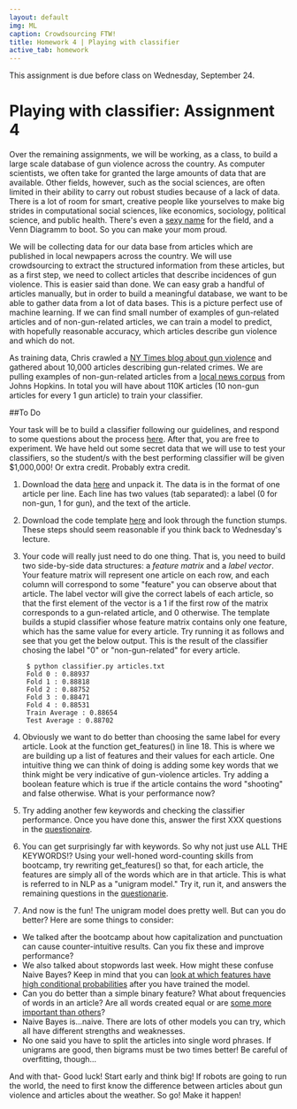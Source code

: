 ```yaml
---
layout: default
img: ML
caption: Crowdsourcing FTW!
title: Homework 4 | Playing with classifier
active_tab: homework
---
```



<div class="alert alert-info">
  This assignment is due before class on Wednesday, September 24.</div>

Playing with classifier<span class="text-muted">: Assignment 4</span> 
=============================================================
Over the remaining assignments, we will be working, as a class, to build a large scale database of gun violence across the country. As computer scientists, we often take for granted the large amounts of data that are available. Other fields, however, such as the social sciences, are often limited in their ability to carry out robust studies because of a lack of data. There is a lot of room for smart, creative people like yourselves to make big strides in computational social sciences, like economics, sociology, political science, and public health. There's even a [sexy name](http://en.wikipedia.org/wiki/Data_science) for the field, and a Venn Diagramm to boot. So you can make your mom proud.

We will be collecting data for our data base from articles which are published in local newpapers across the country. We will use crowdsourcing to extract the structured information from these articles, but as a first step, we need to collect articles that describe incidences of gun violence. This is easier said than done. We can easy grab a handful of articles manually, but in order to build a meaningful database, we want to be able to gather data from a lot of data bases. This is a picture perfect use of machine learning. If we can find small number of examples of gun-related articles and of non-gun-related articles, we can train a model to predict, with hopefully reasonable accuracy, which articles describe gun violence and which do not. 

As training data, Chris crawled a [NY Times blog about gun violence](http://nocera.blogs.nytimes.com/category/gun-report/) and gathered about 10,000 articles describing gun-related crimes. We are pulling examples of non-gun-related articles from a [local news corpus](ihttp://www.cs.jhu.edu/~anni/papers/alnc_lrec14.pdf) from Johns Hopkins.  In total you will have about 110K articles (10 non-gun articles for every 1 gun article) to train your classifier. 

##To Do

Your task will be to build a classifier following our guidelines, and respond to some questions about the process [here](). After that, you are free to experiment. We have held out some secret data that we will use to test your classifiers, so the student/s with the best performing classifier will be given $1,000,000! Or extra credit. Probably extra credit.

1. Download the data [here](assignments/downloads/articles.gz) and unpack it. The data is in the format of one article per line. Each line has two values (tab separated): a label (0 for non-gun, 1 for gun), and the text of the article. 

2. Download the code template [here](assignments/downloads/classifier_template.py) and look through the function stumps. These steps should seem reasonable if you think back to Wednesday's lecture.

3. Your code will really just need to do one thing. That is, you need to build two side-by-side data structures: a *feature matrix* and a *label vector*. Your feature matrix will represent one article on each row, and each column will correspond to some "feature" you can observe about that article. The label vector will give the correct labels of each article, so that the first element of the vector is a 1 if the first row of the matrix corresponds to a gun-related article, and 0 otherwise. The template builds a stupid classifier whose feature matrix contains only one feature, which has the same value for every article. Try running it as follows and see that you get the below output. This is the result of the classifier chosing the label "0" or "non-gun-related" for every article.

	<pre><code> $ python classifier.py articles.txt 
	Fold 0 : 0.88937
	Fold 1 : 0.88818
	Fold 2 : 0.88752
	Fold 3 : 0.88471
	Fold 4 : 0.88531
	Train Average : 0.88654
	Test Average : 0.88702 </code></pre>

4. Obviously we want to do better than choosing the same label for every article. Look at the function get_features() in line 18. This is where we are building up a list of features and their values for each article. One intuitive thing we can think of doing is adding some key words that we think might be very indicative of gun-violence articles. Try adding a boolean feature which is true if the article contains the word "shooting" and false otherwise. What is your performance now?

5. Try adding another few keywords and checking the classifier performance. Once you have done this, answer the first XXX questions in the [questionaire](). 

6. You can get surprisingly far with keywords. So why not just use ALL THE KEYWORDS!? Using your well-honed word-counting skills from bootcamp, try rewriting get_features() so that, for each article, the features are simply all of the words which are in that article. This is what is referred to in NLP as a "unigram model." Try it, run it, and answers the remaining questions in the [questionarie]().

7. And now is the fun! The unigram model does pretty well. But can you do better? Here are some things to consider:

- We talked after the bootcamp about how capitalization and punctuation can cause counter-intuitive results. Can you fix these and improve performance? 
- We also talked about stopwords last week. How might these confuse Naive Bayes? Keep in mind that you can [look at which features have high conditional probabilities]() after you have trained the model.
- Can you do better than a simple binary feature? What about frequencies of words in an article? Are all words created equal or are [some more important than others]()?
- Naive Bayes is...naive. There are lots of other models you can try, which all have different strengths and weaknesses.
- No one said you have to split the articles into single word phrases. If unigrams are good, then bigrams must be two times better! Be careful of overfitting, though...

And with that- Good luck! Start early and think big! If robots are going to run the world, the need to first know the difference between articles about gun violence and articles about the weather. So go! Make it happen!


